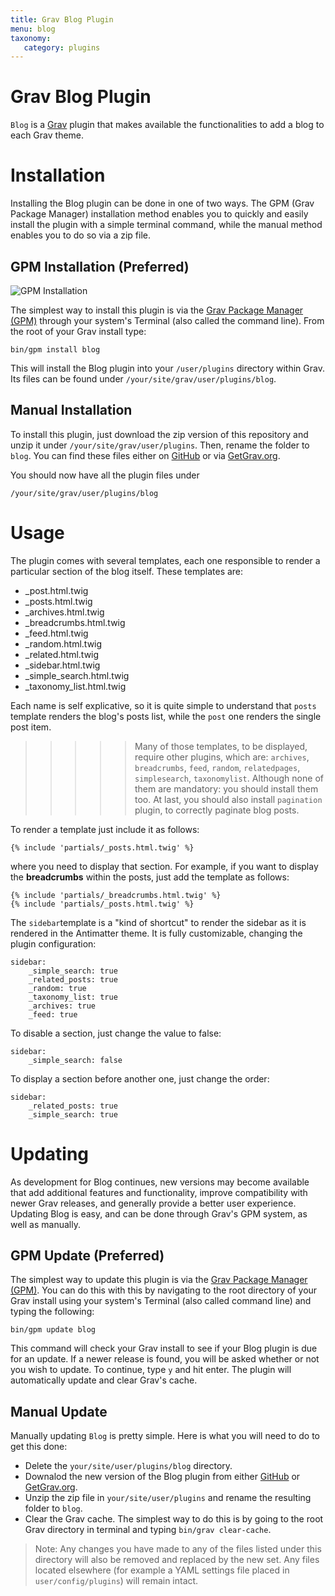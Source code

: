 ```yaml
---
title: Grav Blog Plugin
menu: blog
taxonomy:
   category: plugins
---
```


# Grav Blog Plugin

`Blog` is a [Grav](http://github.com/getgrav/grav) plugin that makes available the functionalities to add a blog to each Grav theme.

# Installation

Installing the Blog plugin can be done in one of two ways. The GPM (Grav Package Manager) installation method enables you to quickly and easily install the plugin with a simple terminal command, while the manual method enables you to do so via a zip file. 

## GPM Installation (Preferred)

![GPM Installation](assets/readme_1.png)

The simplest way to install this plugin is via the [Grav Package Manager (GPM)](http://learn.getgrav.org/advanced/grav-gpm) through your system's Terminal (also called the command line).  From the root of your Grav install type:

    bin/gpm install blog

This will install the Blog plugin into your `/user/plugins` directory within Grav. Its files can be found under `/your/site/grav/user/plugins/blog`.

## Manual Installation

To install this plugin, just download the zip version of this repository and unzip it under `/your/site/grav/user/plugins`. Then, rename the folder to `blog`. You can find these files either on [GitHub](https://github.com/giansi/grav-plugin-blog) or via [GetGrav.org](http://getgrav.org/downloads/plugins#extras).

You should now have all the plugin files under

    /your/site/grav/user/plugins/blog

# Usage

The plugin comes with several templates, each one responsible to render a particular section of the blog itself. These templates are:

- _post.html.twig
- _posts.html.twig
- _archives.html.twig
- _breadcrumbs.html.twig
- _feed.html.twig
- _random.html.twig
- _related.html.twig
- _sidebar.html.twig
- _simple_search.html.twig
- _taxonomy_list.html.twig

Each name is self explicative, so it is quite simple to understand that `posts` template renders the blog's posts list, while the `post` one renders the single post item.

>>>>> Many of those templates, to be displayed, require other plugins, which are: `archives`, `breadcrumbs`, `feed`, `random`, `relatedpages`, `simplesearch`, `taxonomylist`. Although none of them are mandatory: you should install them too. At last, you should also install `pagination` plugin, to correctly paginate blog posts.

To render a template just include it as follows:

    {% include 'partials/_posts.html.twig' %}

where you need to display that section. For example, if you want to display the **breadcrumbs** within the posts, just add the template as follows:

    {% include 'partials/_breadcrumbs.html.twig' %}
    {% include 'partials/_posts.html.twig' %}

The `sidebar`template is a "kind of shortcut" to render the sidebar as it is rendered in the Antimatter theme. It is fully customizable, changing the plugin configuration:
        
    sidebar:
        _simple_search: true
        _related_posts: true
        _random: true
        _taxonomy_list: true
        _archives: true
        _feed: true

To disable a section, just change the value to false:

    sidebar:
        _simple_search: false

To display a section before another one, just change the order:

    sidebar:
        _related_posts: true
        _simple_search: true


# Updating

As development for Blog continues, new versions may become available that add additional features and functionality, improve compatibility with newer Grav releases, and generally provide a better user experience. Updating Blog is easy, and can be done through Grav's GPM system, as well as manually.

## GPM Update (Preferred)

The simplest way to update this plugin is via the [Grav Package Manager (GPM)](http://learn.getgrav.org/advanced/grav-gpm). You can do this with this by navigating to the root directory of your Grav install using your system's Terminal (also called command line) and typing the following:

    bin/gpm update blog

This command will check your Grav install to see if your Blog plugin is due for an update. If a newer release is found, you will be asked whether or not you wish to update. To continue, type `y` and hit enter. The plugin will automatically update and clear Grav's cache.

## Manual Update

Manually updating `Blog` is pretty simple. Here is what you will need to do to get this done:

* Delete the `your/site/user/plugins/blog` directory.
* Downalod the new version of the Blog plugin from either [GitHub](https://github.com/giansi/grav-plugin-blog) or [GetGrav.org](http://getgrav.org/downloads/plugins#extras).
* Unzip the zip file in `your/site/user/plugins` and rename the resulting folder to `blog`.
* Clear the Grav cache. The simplest way to do this is by going to the root Grav directory in terminal and typing `bin/grav clear-cache`.

> Note: Any changes you have made to any of the files listed under this directory will also be removed and replaced by the new set. Any files located elsewhere (for example a YAML settings file placed in `user/config/plugins`) will remain intact.
